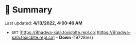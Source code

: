 # 📖 Summary
Last updated: **4/13/2022, 4:00:46 AM**

- `GET` [https://Bhadwa-sala.toxicblte.repl.co](https://Bhadwa-sala.toxicblte.repl.co) - **Down** (19728ms)
